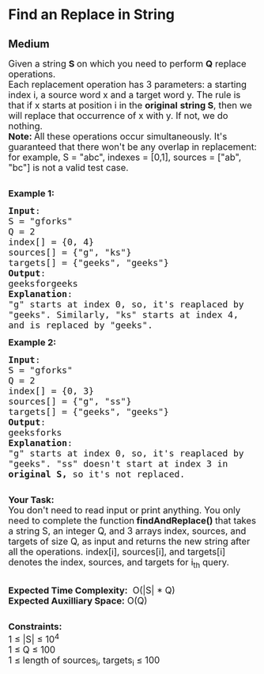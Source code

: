 # Find an Replace in String
## Medium 
<div class="problem-statement">
                <p></p><p><span style="font-size:18px">Given a string <strong>S </strong>on which you need to perform <strong>Q</strong> replace operations.</span><br>
<span style="font-size:18px">Each replacement operation has 3 parameters: a starting index i, a source word x and a target word y. The rule is that if x starts at position i in the <strong>original</strong> <strong>string S</strong>, then we will replace that occurrence of x with y. If not, we do nothing.<br>
<strong>Note: </strong></span> <span style="font-size:18px">All these operations occur simultaneously. It's guaranteed that there won't be any overlap in replacement: for example, S = "abc", indexes = [0,1], sources = ["ab", "bc"] is not a valid test case. </span></p>

<p><br>
<span style="font-size:18px"><strong>Example 1:</strong></span></p>

<pre style="position: relative;"><span style="font-size:18px"><strong>Input</strong>: 
S = "gforks"
Q = 2
index[] = {0, 4}
sources[] = {"g", "ks"}
targets[] = {"geeks", "geeks"}
<strong>Output</strong>: 
geeksforgeeks
<strong>Explanation</strong>:
"g" starts at index 0, so, it's reaplaced by
"geeks". Similarly, "ks" starts at index 4,
and is replaced by "geeks".</span>
<div class="open_grepper_editor" title="Edit &amp; Save To Grepper"></div></pre>

<p><span style="font-size:18px"><strong>Example 2:</strong></span></p>

<pre style="position: relative;"><span style="font-size:18px"><strong>Input</strong>: 
S = "gforks"
Q = 2
index[] = {0, 3}
sources[] = {"g", "ss"}
targets[] = {"geeks", "geeks"}
<strong>Output</strong>: 
geeksforks
<strong>Explanation</strong>:
"g" starts at index 0, so, it's reaplaced by
"geeks". "ss" doesn't start at index 3 in
<strong>original</strong> <strong>S, </strong>so it's not replaced.</span><div class="open_grepper_editor" title="Edit &amp; Save To Grepper"></div></pre>

<p><br>
<strong><span style="font-size:18px">Your Task:</span></strong><br>
<span style="font-size:18px">You don't need to read input or print anything.&nbsp;You only need to complete the function<strong> findAndReplace()&nbsp;</strong>that takes a string S, an integer Q, and 3 arrays index, sources, and targets of size Q, as input and returns the new string after all the operations. index[i], sources[i], and targets[i] denotes the index, sources, and targets for i<sub>th</sub> query.</span></p>

<p><br>
<span style="font-size:18px"><strong>Expected Time Complexity:</strong> &nbsp;O(|S| * Q)<br>
<strong>Expected Auxilliary Space:</strong> O(Q)</span><br>
&nbsp;</p>

<p><span style="font-size:18px"><strong>Constraints:</strong></span><br>
<span style="font-size:18px">1 ≤ |S| ≤ 10<sup>4</sup><br>
1 ≤ Q ≤ 100<br>
1 ≤ length of sources<sub>i</sub>, targets<sub>i</sub> ≤ 100</span></p>
 <p></p>
            </div>